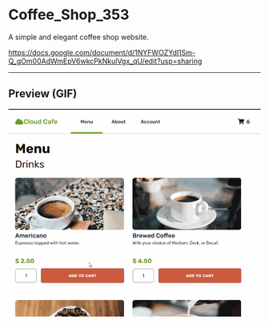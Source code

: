 # Coffee_Shop_353

A simple and elegant coffee shop website.

https://docs.google.com/document/d/1NYFWOZYdl1Sm-Q_gOm00AdWmEpV6wkcPkNkulVgx_qU/edit?usp=sharing

---------------
Preview (GIF)
---------------
![](353_demo.gif)

